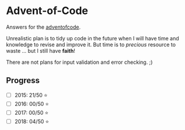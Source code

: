 # Advent-of-Code

Answers for the [adventofcode](https://adventofcode.com).

Unrealistic plan is to tidy up code in the future when I will have time and knowledge to revise and improve it.
But time is to *precious* resource to waste ... but I still have **faith**!

There are not plans for input validation and error checking. ;)

## Progress

- [ ] 2015: 21/50 :star: 
- [ ] 2016: 00/50 :star: 
- [ ] 2017: 00/50 :star: 
- [ ] 2018: 04/50 :star:
